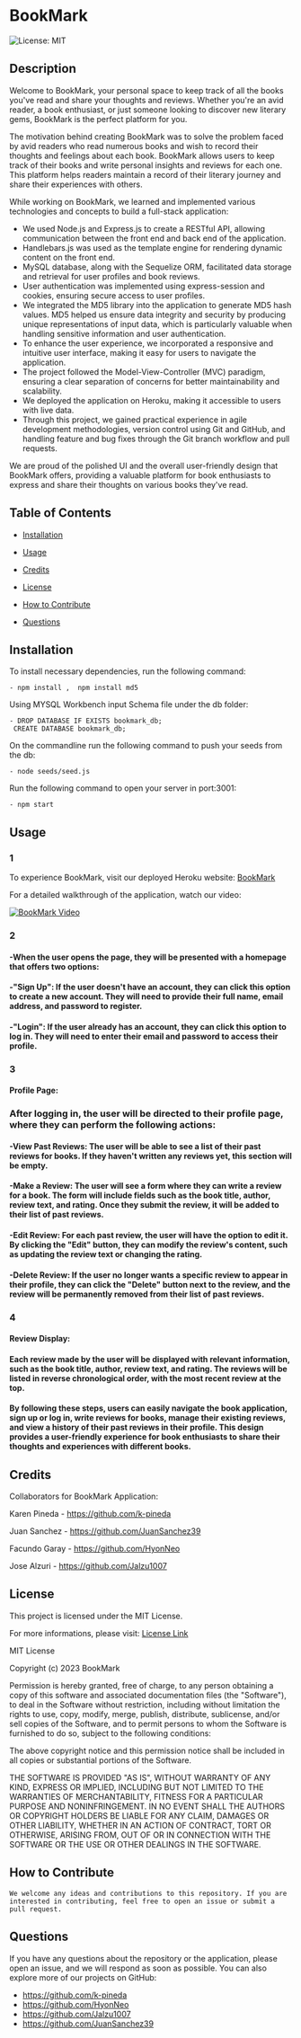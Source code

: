 # BookMark
  ![License: MIT](https://img.shields.io/badge/License-MIT-yellow.svg)
  
  ## Description

  Welcome to BookMark, your personal space to keep track of all the books you've read and share your thoughts and reviews. Whether you're an avid reader, a book enthusiast, or just someone looking to discover new literary gems, BookMark is the perfect platform for you.

  The motivation behind creating BookMark was to solve the problem faced by avid readers who read numerous books and wish to record their thoughts and feelings about each book. BookMark allows users to keep track of their books and write personal insights and reviews for each one. This platform helps readers maintain a record of their literary journey and share their experiences with others.

  While working on BookMark, we learned and implemented various technologies and concepts to build a full-stack application:

  - We used Node.js and Express.js to create a RESTful API, allowing communication between the front end and back end of the application.
  - Handlebars.js was used as the template engine for rendering dynamic content on the front end.
  - MySQL database, along with the Sequelize ORM, facilitated data storage and retrieval for user profiles and book reviews.
  - User authentication was implemented using express-session and cookies, ensuring secure access to user profiles.
  - We integrated the MD5 library into the application to generate MD5 hash values. MD5 helped us ensure data integrity and security by producing unique representations of input data, which is particularly valuable when handling sensitive information and user authentication.
  - To enhance the user experience, we incorporated a responsive and intuitive user interface, making it easy for users to navigate the application.
  - The project followed the Model-View-Controller (MVC) paradigm, ensuring a clear separation of concerns for better maintainability and scalability.
  - We deployed the application on Heroku, making it accessible to users with live data.
  - Through this project, we gained practical experience in agile development methodologies, version control using Git and GitHub, and handling feature and bug fixes through the Git branch workflow and pull requests.

  We are proud of the polished UI and the overall user-friendly design that BookMark offers, providing a valuable platform for book enthusiasts to express and share their thoughts on various books they've read.

  ## Table of Contents

  - [Installation](#installation)
  
  - [Usage](#usage)

  - [Credits](#credits)
  
  - [License](#license)

  - [How to Contribute](#Contribute)

  - [Questions](#questions)

  ## Installation

  To install necessary dependencies, run the following command:

    - npm install ,  npm install md5
  
  Using MYSQL Workbench input Schema file under the db folder:

    - DROP DATABASE IF EXISTS bookmark_db;
     CREATE DATABASE bookmark_db;

  On the commandline run the following command to push your seeds from the db:

    - node seeds/seed.js

  Run the following command to open your server in port:3001:

    - npm start

  ## Usage

 ### 1
 To experience BookMark, visit our deployed Heroku website: [BookMark](https://the-bookmark-8c8f44b2a0ce.herokuapp.com/)

 For a detailed walkthrough of the application, watch our video:

 [![BookMark Video](https://img.youtube.com/vi/Ttc4wZZy8Wk/0.jpg)](https://youtu.be/Ttc4wZZy8Wk)

 ### 2 
  #### -When the user opens the page, they will be presented with a homepage that offers two options:
  #### -"Sign Up": If the user doesn't have an account, they can click this option to create a new account. They will need to provide their full name, email address, and password to register.
  #### -"Login": If the user already has an account, they can click this option to log in. They will need to enter their email and password to access their profile.

### 3
 #### Profile Page:

 ### After logging in, the user will be directed to their profile page, where they can perform the following actions:
  #### -View Past Reviews: The user will be able to see a list of their past reviews for books. If they haven't written any reviews yet, this section will be empty.
 #### -Make a Review: The user will see a form where they can write a review for a book. The form will include fields such as the book title, author, review text, and rating. Once they submit the review, it will be added to their list of past reviews.
 #### -Edit Review: For each past review, the user will have the option to edit it. By clicking the "Edit" button, they can modify the review's content, such as updating the review text or changing the rating.
 #### -Delete Review: If the user no longer wants a specific review to appear in their profile, they can click the "Delete" button next to the review, and the review will be permanently removed from their list of past reviews.

### 4

#### Review Display:
#### Each review made by the user will be displayed with relevant information, such as the book title, author, review text, and rating. The reviews will be listed in reverse chronological order, with the most recent review at the top.
#### By following these steps, users can easily navigate the book application, sign up or log in, write reviews for books, manage their existing reviews, and view a history of their past reviews in their profile. This design provides a user-friendly experience for book enthusiasts to share their thoughts and experiences with different books.

## Credits

  Collaborators for BookMark Application:

  Karen Pineda - https://github.com/k-pineda 

  Juan Sanchez - https://github.com/JuanSanchez39

  Facundo Garay - https://github.com/HyonNeo 

  Jose Alzuri - https://github.com/Jalzu1007

  ## License  

  This project is licensed under the MIT License.

  For more informations, please visit: [License Link](https://opensource.org/licenses/MIT)

  MIT License

  Copyright (c) 2023 BookMark

  Permission is hereby granted, free of charge, to any person obtaining a copy
  of this software and associated documentation files (the "Software"), to deal
  in the Software without restriction, including without limitation the rights
  to use, copy, modify, merge, publish, distribute, sublicense, and/or sell
  copies of the Software, and to permit persons to whom the Software is
  furnished to do so, subject to the following conditions:

  The above copyright notice and this permission notice shall be included in all
  copies or substantial portions of the Software.

  THE SOFTWARE IS PROVIDED "AS IS", WITHOUT WARRANTY OF ANY KIND, EXPRESS OR
  IMPLIED, INCLUDING BUT NOT LIMITED TO THE WARRANTIES OF MERCHANTABILITY,
  FITNESS FOR A PARTICULAR PURPOSE AND NONINFRINGEMENT. IN NO EVENT SHALL THE
  AUTHORS OR COPYRIGHT HOLDERS BE LIABLE FOR ANY CLAIM, DAMAGES OR OTHER
  LIABILITY, WHETHER IN AN ACTION OF CONTRACT, TORT OR OTHERWISE, ARISING FROM,
  OUT OF OR IN CONNECTION WITH THE SOFTWARE OR THE USE OR OTHER DEALINGS IN THE
  SOFTWARE.


  ## How to Contribute

    We welcome any ideas and contributions to this repository. If you are interested in contributing, feel free to open an issue or submit a pull request.

  ## Questions

  If you have any questions about the repository or the application, please open an issue, and we will respond as soon as possible. You can also explore more of our projects on GitHub:

  - https://github.com/k-pineda 
  - https://github.com/HyonNeo 
  - https://github.com/Jalzu1007 
  - https://github.com/JuanSanchez39